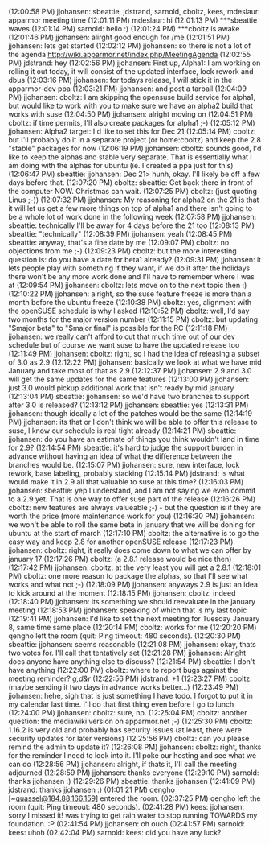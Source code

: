 
(12:00:58 PM) jjohansen: sbeattie, jdstrand, sarnold, cboltz, kees, mdeslaur: apparmor meeting time
(12:01:11 PM) mdeslaur: hi
(12:01:13 PM) ***sbeattie waves
(12:01:14 PM) sarnold: hello :)
(12:01:24 PM) ***cboltz is awake
(12:01:46 PM) jjohansen: alirght good enough for /me
(12:01:51 PM) jjohansen: lets get started
(12:02:12 PM) jjohansen: so there is not a lot of the agenda http://wiki.apparmor.net/index.php/MeetingAgenda
(12:02:55 PM) jdstrand: hey
(12:02:56 PM) jjohansen: First up, Alpha1: I am working on rolling it out today, it will consist of the updated interface, lock rework and dbus
(12:03:16 PM) jjohansen: for todays release, I will stick it in the apparmor-dev ppa
(12:03:21 PM) jjohansen: and post a tarball
(12:04:09 PM) jjohansen: cboltz: I am skipping the opensuse build service for alpha1, but would like to work with you to make sure we have an alpha2 build that works with suse
(12:04:50 PM) jjohansen: alright moving on
(12:04:51 PM) cboltz: if time permits, I'll also create packages for alpha1 ;-)
(12:05:12 PM) jjohansen: Alpha2 target: I'd like to set this for Dec 21
(12:05:14 PM) cboltz: but I'll probably do it in a separate project (or home:cboltz) and keep the 2.8 "stable" packages for now
(12:06:19 PM) jjohansen: cboltz: sounds good, I'd like to keep the alphas and stable very separate. That is essentially what I am doing with the alphas for ubuntu (ie. I created a ppa just for this)
(12:06:47 PM) sbeattie: jjohansen: Dec 21> hunh, okay. I'll likely be off a few days before that.
(12:07:20 PM) cboltz: sbeattie: Get back there in front of the computer NOW. Christmas can wait.
(12:07:25 PM) cboltz: (just quoting Linus ;-))
(12:07:32 PM) jjohansen: My reasoning for alpha2 on the 21 is that it will let us get a few more things on top of alpha1 and there isn't going to be a whole lot of work done in the following week
(12:07:58 PM) jjohansen: sbeattie: technically I'll be away for 4 days before the 21 too
(12:08:13 PM) sbeattie: "technically"
(12:08:39 PM) jjohansen: yeah
(12:08:45 PM) sbeattie: anyway, that's a fine date by me
(12:09:07 PM) cboltz: no objections from me ;-)
(12:09:23 PM) cboltz: but the more interesting question is: do you have a date for beta1 already?
(12:09:31 PM) jjohansen: it lets people play with something if they want, if we do it after the holidays there won't be any more work done and I'll have to remember where I was at
(12:09:54 PM) jjohansen: cboltz: lets move on to the next topic then :)
(12:10:22 PM) jjohansen: alright, so the suse feature freeze is more than a month before the ubuntu freeze
(12:10:38 PM) cboltz: yes, alignment with the openSUSE schedule is why I asked
(12:10:52 PM) cboltz: well, I'd say two months for the major version number
(12:11:15 PM) cboltz: but updating "$major beta" to "$major final" is possible for the RC
(12:11:18 PM) jjohansen: we really can't afford to cut that much time out of our dev schedule but of course we want suse to have the updated release too
(12:11:49 PM) jjohansen: cboltz: right, so I had the idea of releasing a subset of 3.0 as 2.9
(12:12:22 PM) jjohansen: basically we look at what we have mid January and take most of that as 2.9
(12:12:37 PM) jjohansen: 2.9 and 3.0 will get the same updates for the same features
(12:13:00 PM) jjohansen: just 3.0 would pickup additional work that isn't ready by mid january
(12:13:04 PM) sbeattie: jjohansen: so we'd have two branches to support after 3.0 is released?
(12:13:12 PM) jjohansen: sbeattie: yes
(12:13:31 PM) jjohansen: though ideally a lot of the patches would be the same
(12:14:19 PM) jjohansen: its that or I don't think we will be able to offer this release to suse, I know our schedule is real tight already
(12:14:21 PM) sbeattie: jjohansen: do you have an estimate of things you think wouldn't land in time for 2.9?
(12:14:54 PM) sbeattie: it's hard to judge the support burden in advance without having an idea of what the difference between the branches would be.
(12:15:07 PM) jjohansen: sure, new interface, lock rework, base labeling, probably stacking
(12:15:14 PM) jdstrand: is what would make it in 2.9 all that valuable to suse at this time?
(12:16:03 PM) jjohansen: sbeattie: yep I understand, and I am not saying we even commit to a 2.9 yet. That is one way to offer suse part of the release
(12:16:26 PM) cboltz: new features are always valueable ;-) - but the question is if they are worth the price (more maintenance work for you)
(12:16:30 PM) jjohansen: we won't be able to roll the same beta in january that we will be doning for ubuntu at the start of march
(12:17:10 PM) cboltz: the alternative is to go the easy way and keep 2.8 for another openSUSE release
(12:17:23 PM) jjohansen: cboltz: right, it really does come down to what we can offer by january 17
(12:17:26 PM) cboltz: (a 2.8.1 release would be nice then)
(12:17:42 PM) jjohansen: cboltz: at the very least you will get a 2.8.1
(12:18:01 PM) cboltz: one more reason to package the alphas, so that I'll see what works and what not ;-)
(12:18:09 PM) jjohansen: anyways 2.9 is just an idea to kick around at the moment
(12:18:15 PM) jjohansen: cboltz: indeed
(12:18:40 PM) jjohansen: its something we should reevaluate in the january meeting
(12:18:53 PM) jjohansen: speaking of which that is my last topic
(12:19:41 PM) jjohansen: I'd like to set the next meeting for Tuesday January 8, same time same place
(12:20:14 PM) cboltz: works for me
(12:20:20 PM) qengho left the room (quit: Ping timeout: 480 seconds).
(12:20:30 PM) sbeattie: jjohansen: seems reasonable
(12:21:08 PM) jjohansen: okay, thats two votes for. I'll call that tentatively set
(12:21:28 PM) jjohansen: Alright does anyone have anything else to discuss?
(12:21:54 PM) sbeattie: I don't have anything
(12:22:00 PM) cboltz: where to report bugs against the meeting reminder? *g,d&r*
(12:22:56 PM) jdstrand: +1
(12:23:27 PM) cboltz: (maybe sending it two days in advance works better...)
(12:23:49 PM) jjohansen: hehe, sigh that is just something I have todo. I forgot to put it in my calendar last time. I'll do that first thing even before I go to lunch
(12:24:00 PM) jjohansen: cboltz: sure, np.
(12:25:04 PM) cboltz: another question: the mediawiki version on apparmor.net ;-)
(12:25:30 PM) cboltz: 1.16.2 is very old and probably has security issues (at least, there were security updates for later versions)
(12:25:56 PM) cboltz: can you please remind the admin to update it?
(12:26:08 PM) jjohansen: cboltz: right, thanks for the reminder I need to look into it. I'll poke our hosting and see what we can do
(12:28:56 PM) jjohansen: alright, if thats it, I'll call the meeting adjourned
(12:28:59 PM) jjohansen: thanks everyone
(12:29:10 PM) sarnold: thanks jjohansen :)
(12:29:26 PM) sbeattie: thanks jjohansen 
(12:41:09 PM) jdstrand: thanks jjohansen :)
(01:01:21 PM) qengho [~quassel@184.88.166.159] entered the room.
(02:37:25 PM) qengho left the room (quit: Ping timeout: 480 seconds).
(02:41:28 PM) kees: jjohansen: sorry I missed it! was trying to get rain water to stop running TOWARDS my foundation. :P
(02:41:54 PM) jjohansen: oh ouch
(02:41:57 PM) sarnold: kees: uhoh
(02:42:04 PM) sarnold: kees: did you have any luck?

